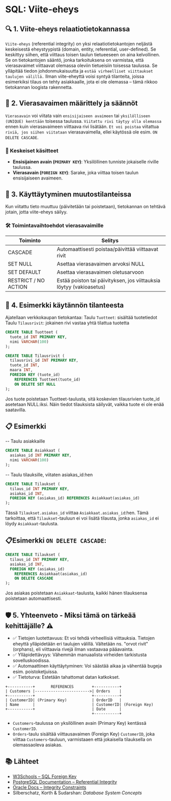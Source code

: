 # SQL: Viite-eheys

## 🔍 1. Viite-eheys relaatiotietokannassa
`Viite-eheys` (referential integrity) on yksi relaatiotietokantojen neljästä keskeisestä eheystyypistä (domain, entity, referential, user-defined). Se keskittyy siihen, että viittaus toisen taulun tietueeseen on aina kelvollinen.
Se on tietokantojen sääntö, jonka tarkoituksena on varmistaa, että vierasavaimet viittaavat olemassa oleviin tietueisiin toisessa taulussa. Se ylläpitää tiedon johdonmukaisuutta ja `estää virheelliset viittaukset taulujen välillä.`
Ilman viite-eheyttä voisi syntyä tilanteita, joissa esimerkiksi tilaus on tehty asiakkaalle, jota ei ole olemassa – tämä rikkoo tietokannan loogista rakennetta.

## 🧩 2. Vierasavaimen määrittely ja säännöt
`Vierasavain` voi viitata vain `ensisijaiseen avaimeen` tai `yksilölliseen (UNIQUE) kenttään` toisessa taulussa.
`Viitattu rivi täytyy olla olemassa` ennen kuin vierasavaimeen viittaava rivi lisätään.
`Et voi poistaa` viitattua `riviä, jos siihen viitataan` vierasavaimella, ellei käytössä ole esim. `ON DELETE CASCADE`.

### 🔗 Keskeiset käsitteet
- **Ensisijainen avain (`PRIMARY KEY`)**: Yksilöllinen tunniste jokaiselle riville taulussa.
- **Vierasavain (`FOREIGN KEY`)**: Sarake, joka viittaa toisen taulun ensisijaiseen avaimeen.

## 🔁 3. Käyttäytyminen muutostilanteissa
Kun viitattu tieto muuttuu (päivitetään tai poistetaan), tietokannan on tehtävä jotain, jotta viite-eheys säilyy.

### 🛠️ Toimintavaihtoehdot vierasavaimille
| Toiminto    | Selitys     |
| ----------- | ----------- |
| CASCADE |              Automaattisesti poistaa/päivittää viittaavat rivit |
| SET NULL |             Asettaa vierasavaimen arvoksi NULL |
| SET DEFAULT |          Asettaa vierasavaimen oletusarvoon |
| RESTRICT / NO ACTION | Estää poiston tai päivityksen, jos viittauksia löytyy (vakioasetus) |

## 📘 4. Esimerkki käytännön tilanteesta
Ajatellaan verkkokaupan tietokantaa:
Taulu `Tuotteet`: sisältää tuotetiedot
Taulu `Tilausrivit`: jokainen rivi vastaa yhtä tilattua tuotetta

```sql
CREATE TABLE Tuotteet (
  tuote_id INT PRIMARY KEY,
  nimi VARCHAR(100)
);

CREATE TABLE Tilausrivit (
  tilausrivi_id INT PRIMARY KEY,
  tuote_id INT,
  maara INT,
  FOREIGN KEY (tuote_id)
    REFERENCES Tuotteet(tuote_id)
    ON DELETE SET NULL
);
```
Jos tuote poistetaan Tuotteet-taulusta, sitä koskevien tilausrivien tuote_id asetetaan NULL:iksi. Näin tiedot tilauksista säilyvät, vaikka tuote ei ole enää saatavilla.

## 📋 Esimerkki
-- Taulu asiakkaille
```sql
CREATE TABLE Asiakkaat (
  asiakas_id INT PRIMARY KEY,
  nimi VARCHAR(100)
);
```
-- Taulu tilauksille, viitaten asiakas_id:hen
```sql
CREATE TABLE Tilaukset (
  tilaus_id INT PRIMARY KEY,
  asiakas_id INT,
  FOREIGN KEY (asiakas_id) REFERENCES Asiakkaat(asiakas_id)
);
```
Tässä `Tilaukset.asiakas_id` viittaa `Asiakkaat.asiakas_id`:hen. Tämä tarkoittaa, että `Tilaukset`-tauluun ei voi lisätä tilausta, jonka `asiakas_id` ei löydy `Asiakkaat`-taulusta.

## 📋Esimerkki `ON DELETE CASCADE`:
```sql
CREATE TABLE Tilaukset (
  tilaus_id INT PRIMARY KEY,
  asiakas_id INT,
  FOREIGN KEY (asiakas_id)
    REFERENCES Asiakkaat(asiakas_id)
    ON DELETE CASCADE
);
```
Jos asiakas poistetaan `Asiakkaat`-taulusta, kaikki hänen tilauksensa poistetaan automaattisesti.

## 🛡️ 5. Yhteenveto - Miksi tämä on tärkeää kehittäjälle? ⚠️
- ✅ Tietojen luotettavuus: Et voi tehdä virheellisiä viittauksia. Tietojen eheyttä ylläpidetään eri taulujen välillä. Vältetään ns. "orvot rivit" (orphans), eli viittaavia rivejä ilman vastaavaa pääavainta.
- ✅ Ylläpidettävyys: Vähemmän manuaalista virheiden tarkistusta sovelluskoodissa.
- ✅ Automaattinen käyttäytyminen: Voi säästää aikaa ja vähentää bugeja esim. poistoketjuissa.
- ✅ Tietoturva: Estetään tahattomat datan katkokset.

```
+-----------+       REFERENCES        +-----------+
| Customers |------------------------>| Orders    |
+-----------+                         +-----------+
| CustomerID| (Primary Key)           | OrderID   |
| Name      |                         | CustomerID| (Foreign Key)
+-----------+                         | Date      |
                                      +-----------+
```
- `Customers`-taulussa on yksilöllinen avain (Primary Key) kentässä `CustomerID`.
- `Orders`-taulu sisältää viittausavaimen (Foreign Key) `CustomerID`, joka viittaa `Customers`-tauluun, varmistaaen että jokaisella tilauksella on olemassaoleva asiakas.

## 📚 Lähteet

- [W3Schools – SQL Foreign Key](https://www.w3schools.com/sql/sql_foreignkey.asp)
- [PostgreSQL Documentation – Referential Integrity](https://www.postgresql.org/docs/current/ddl-constraints.html)
- [Oracle Docs – Integrity Constraints](https://docs.oracle.com/en/database/oracle/oracle-database/19/sqlrf/CONSTRAINT.html)
- Silberschatz, Korth & Sudarshan: *Database System Concepts*
